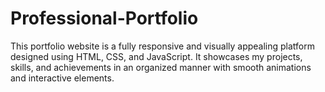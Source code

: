# Professional-Portfolio
This portfolio website is a fully responsive and visually appealing platform designed using HTML, CSS, and JavaScript. It showcases my projects, skills, and achievements in an organized manner with smooth animations and interactive elements. 
